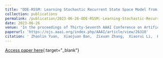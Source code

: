 ```yaml
---
title: "ODE-RSSM: Learning Stochastic Recurrent State Space Model from Irregularly Sampled Data"
collection: publications
permalink: /publication/2023-06-26-ODE-RSSM:-Learning-Stochastic-Recurrent-State-Space-Model-from-Irregularly-Sampled-Data
date: 2023-06-26
venue: 'In the proceedings of Thirty-Seventh AAAI Conference on Artificial Intelligence, AAAI 2023, Thirty-Fifth Conference on Innovative Applications of Artificial Intelligence, IAAI 2023, Thirteenth Symposium on Educational Advances in Artificial Intelligence, EAAI 2023, Washington, DC, USA, February 7-14, 2023'
paperurl: 'https://ojs.aaai.org/index.php/AAAI/article/view/26310'
citation: ' Zhaolin Yuan,  Xiaojuan Ban,  Zixuan Zhang,  Xiaorui Li,  Hong{-}Ning Dai, &quot;ODE-RSSM: Learning Stochastic Recurrent State Space Model from Irregularly Sampled Data.&quot; In the proceedings of Thirty-Seventh AAAI Conference on Artificial Intelligence, AAAI 2023, Thirty-Fifth Conference on Innovative Applications of Artificial Intelligence, IAAI 2023, Thirteenth Symposium on Educational Advances in Artificial Intelligence, EAAI 2023, Washington, DC, USA, February 7-14, 2023, 2023.'
---
```

[Access paper here](https://ojs.aaai.org/index.php/AAAI/article/view/26310){:target="_blank"}
